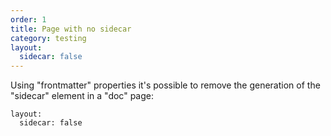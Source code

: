 ```yaml
---
order: 1
title: Page with no sidecar
category: testing
layout:
  sidecar: false
---
```


Using "frontmatter" properties it's possible to remove the generation of the "sidecar" element in a "doc" page:

```
layout:
  sidecar: false
```